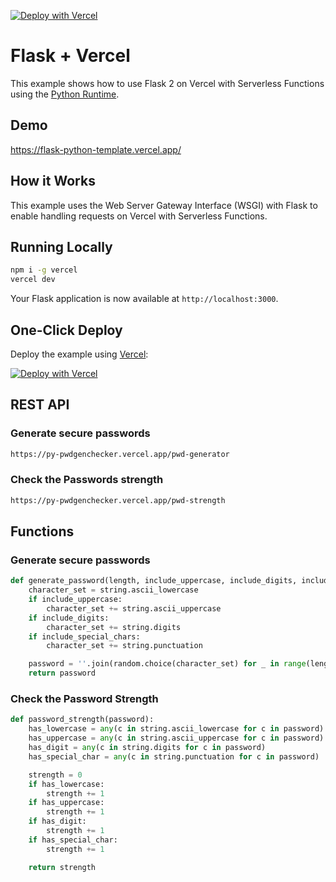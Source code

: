 [![Deploy with Vercel](https://vercel.com/button)](https://vercel.com/new/clone?repository-url=https%3A%2F%2Fgithub.com%2Fvercel%2Fexamples%2Ftree%2Fmain%2Fpython%2Fflask&demo-title=Flask%20%2B%20Vercel&demo-description=Use%20Flask%202%20on%20Vercel%20with%20Serverless%20Functions%20using%20the%20Python%20Runtime.&demo-url=https%3A%2F%2Fflask-python-template.vercel.app%2F&demo-image=https://assets.vercel.com/image/upload/v1669994156/random/flask.png)

# Flask + Vercel

This example shows how to use Flask 2 on Vercel with Serverless Functions using the [Python Runtime](https://vercel.com/docs/concepts/functions/serverless-functions/runtimes/python).

## Demo

https://flask-python-template.vercel.app/

## How it Works

This example uses the Web Server Gateway Interface (WSGI) with Flask to enable handling requests on Vercel with Serverless Functions.

## Running Locally

```bash
npm i -g vercel
vercel dev
```

Your Flask application is now available at `http://localhost:3000`.

## One-Click Deploy

Deploy the example using [Vercel](https://vercel.com?utm_source=github&utm_medium=readme&utm_campaign=vercel-examples):

[![Deploy with Vercel](https://vercel.com/button)](https://vercel.com/new/clone?repository-url=https%3A%2F%2Fgithub.com%2Fvercel%2Fexamples%2Ftree%2Fmain%2Fpython%2Fflask&demo-title=Flask%20%2B%20Vercel&demo-description=Use%20Flask%202%20on%20Vercel%20with%20Serverless%20Functions%20using%20the%20Python%20Runtime.&demo-url=https%3A%2F%2Fflask-python-template.vercel.app%2F&demo-image=https://assets.vercel.com/image/upload/v1669994156/random/flask.png)


## REST API
### Generate secure passwords
```bash
https://py-pwdgenchecker.vercel.app/pwd-generator
```

### Check the Passwords strength
```bash
https://py-pwdgenchecker.vercel.app/pwd-strength
```
## Functions
### Generate secure passwords
```python
def generate_password(length, include_uppercase, include_digits, include_special_chars):
    character_set = string.ascii_lowercase
    if include_uppercase:
        character_set += string.ascii_uppercase
    if include_digits:
        character_set += string.digits
    if include_special_chars:
        character_set += string.punctuation

    password = ''.join(random.choice(character_set) for _ in range(length))
    return password
```

### Check the Password Strength
```python
def password_strength(password):
    has_lowercase = any(c in string.ascii_lowercase for c in password)
    has_uppercase = any(c in string.ascii_uppercase for c in password)
    has_digit = any(c in string.digits for c in password)
    has_special_char = any(c in string.punctuation for c in password)

    strength = 0
    if has_lowercase:
        strength += 1
    if has_uppercase:
        strength += 1
    if has_digit:
        strength += 1
    if has_special_char:
        strength += 1

    return strength
```
